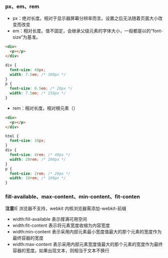 ### px、em、rem

- px：绝对长度。相对于显示器屏幕分辨率而言。设置之后无法随着页面大小改变而改变
- em：相对长度。值不固定，会继承父级元素的字体大小，一般都是以<body>的“font-size”为基准。

```html
<div>
  <p></p>
</div>
```

```css
div {
  font-size: 40px;
  width: 7.5em; /* 300px */
}
p {
  font-size: 0.5em; /* 20px */
  width: 7.5em; /* 150px */
}
```

- rem：相对长度。相对根元素（<html>）

```html
<div>
  <p></p>
</div>
```

```css
html {
  font-size: 10px;
}
div {
  font-size: 4rem; /* 40px */
  width: 20rem; /* 200px */
}
p {
  font-size: 2rem; /* 20px */
  width: 10rem; /* 100px */
}
```

### fill-available、max-content、min-content、fit-conten

**注意**IE 浏览器不支持，webkit 内核浏览器需添加-webkit-前缀

- width:fill-available 表示撑满可用空间
- width:fit-content 表示将元素宽度收缩为内容宽度
- width:min-content 表示采用内部元素最小宽度值最大的那个元素的宽度作为最终容器的宽度
- width:max-content 表示采用内部元素宽度值最大的那个元素的宽度作为最终容器的宽度。如果出现文本，则相当于文本不换行
